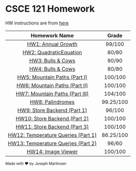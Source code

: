 CSCE 121 Homework 
====================================

HW instructions are from [here](http://courses.cse.tamu.edu/jmichael/f16/121/homework/)

|                                        Homework Name                                             |   Grade   |
|:------------------------------------------------------------------------------------------------:|:---------:|
| [HW1: Annual Growth](http://courses.cse.tamu.edu/jmichael/f16/121/homework/1/)                   |   99/100  |
| [HW2: QuadraticEquation](http://courses.cse.tamu.edu/jmichael/f16/121/homework/2/)               |   80/80   |
| [HW3: Bulls & Cows](http://courses.cse.tamu.edu/jmichael/f16/121/homework/3/)                    |   90/90   |
| [HW4: Bulls & Cows](http://courses.cse.tamu.edu/jmichael/f16/121/homework/3/)                    |   80/80   |
| [HW5: Mountain Paths (Part I)](http://courses.cse.tamu.edu/jmichael/f16/121/homework/5/)         |  100/100  |
| [HW6: Mountain Paths (Part II)](http://courses.cse.tamu.edu/jmichael/f16/121/homework/6/)        |  100/100  |
| [HW7: Mountain Paths (Part III)](http://courses.cse.tamu.edu/jmichael/f16/121/homework/7/)       |  104/100  |
| [HW8: Palindromes](http://courses.cse.tamu.edu/jmichael/f16/121/homework/8/)                     | 99.25/100 |
| [HW9: Store Backend (Part 1)](http://courses.cse.tamu.edu/jmichael/f16/121/homework/9/)          |   96/100  |
| [HW10: Store Backend (Part 2)](http://courses.cse.tamu.edu/jmichael/f16/121/homework/10/)        |  100/100  |
| [HW11: Store Backend (Part 3)](http://courses.cse.tamu.edu/jmichael/f16/121/homework/11/)        |  100/100  |
| [HW12: Temperature Queries (Part 1)](http://courses.cse.tamu.edu/jmichael/f16/121/homework/12/)  | 86.25/100 |
| [HW13: Temperature Queries (Part 2)](http://courses.cse.tamu.edu/jmichael/f16/121/homework/13/)  |   96/60   |
| [HW14: Image Viewer](http://courses.cse.tamu.edu/jmichael/f16/121/homework/14/)                  |  100/100  |

<sup>Made with :heart: by Joseph Martinsen </sup>
